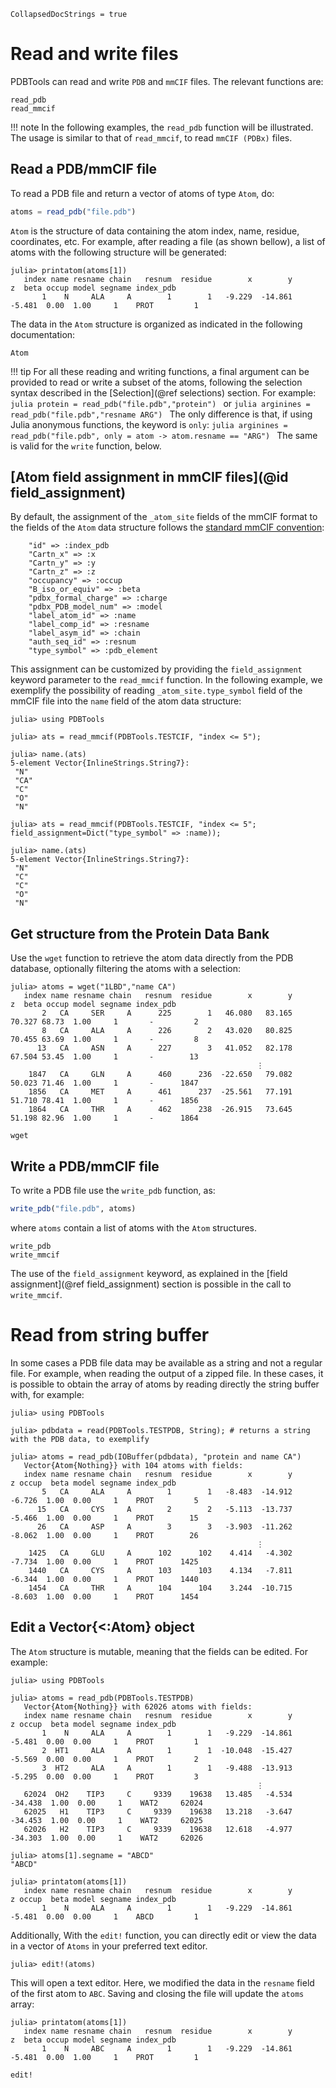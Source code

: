 ```@meta
CollapsedDocStrings = true
```

# Read and write files

PDBTools can read and write `PDB` and `mmCIF` files. The relevant functions are:

```@docs
read_pdb
read_mmcif
```

!!! note 
    In the following examples, the `read_pdb` function will be illustrated. The usage is
    similar to that of `read_mmcif`, to read `mmCIF (PDBx)` files. 

## Read a PDB/mmCIF file

To read a PDB file and return a vector of atoms of
type `Atom`, do:
```julia
atoms = read_pdb("file.pdb")
```

`Atom` is the structure of data containing the atom index, name,
residue, coordinates, etc. For example, after reading a file (as shown
bellow), a list of atoms with the following structure will be generated:

```julia-repl
julia> printatom(atoms[1])
   index name resname chain   resnum  residue        x        y        z  beta occup model segname index_pdb
       1    N     ALA     A        1        1   -9.229  -14.861   -5.481  0.00  1.00     1    PROT         1
```

The data in the `Atom` structure is organized as indicated in the following documentation:

```@docs
Atom
```

!!! tip
    For all these reading and writing functions, a final argument can be provided
    to read or write a subset of the atoms, following the selection syntax described 
    in the [Selection](@ref selections) section. For example:
    ```julia
    protein = read_pdb("file.pdb","protein")
    ```
    or
    ```julia
    arginines = read_pdb("file.pdb","resname ARG")
    ```
    The only difference is that, if using Julia anonymous functions, the
    keyword is `only`:
    ```julia
    arginines = read_pdb("file.pdb", only = atom -> atom.resname == "ARG")
    ```
    The same is valid for the `write` function, below. 

## [Atom field assignment in mmCIF files](@id field_assignment)

By default, the assignment of the `_atom_site` fields of the mmCIF format to the fields of the `Atom` data structure 
follows the [standard mmCIF convention](https://mmcif.wwpdb.org/docs/tutorials/content/atomic-description.html):

        "id" => :index_pdb
        "Cartn_x" => :x
        "Cartn_y" => :y
        "Cartn_z" => :z
        "occupancy" => :occup
        "B_iso_or_equiv" => :beta
        "pdbx_formal_charge" => :charge
        "pdbx_PDB_model_num" => :model
        "label_atom_id" => :name
        "label_comp_id" => :resname
        "label_asym_id" => :chain
        "auth_seq_id" => :resnum
        "type_symbol" => :pdb_element

This assignment can be customized by providing the `field_assignment` keyword parameter to the `read_mmcif` function. 
In the following example, we exemplify the possibility of reading `_atom_site.type_symbol` field of the mmCIF file into the `name` field of the
atom data structure:

```jldoctest
julia> using PDBTools

julia> ats = read_mmcif(PDBTools.TESTCIF, "index <= 5");

julia> name.(ats)
5-element Vector{InlineStrings.String7}:
 "N"
 "CA"
 "C"
 "O"
 "N"

julia> ats = read_mmcif(PDBTools.TESTCIF, "index <= 5"; field_assignment=Dict("type_symbol" => :name));

julia> name.(ats)
5-element Vector{InlineStrings.String7}:
 "N"
 "C"
 "C"
 "O"
 "N"

```

## Get structure from the Protein Data Bank

Use the `wget` function to retrieve the atom data directly from the PDB database,
optionally filtering the atoms with a selection:

```julia-repl
julia> atoms = wget("1LBD","name CA")
   index name resname chain   resnum  residue        x        y        z  beta occup model segname index_pdb
       2   CA     SER     A      225        1   46.080   83.165   70.327 68.73  1.00     1       -         2
       8   CA     ALA     A      226        2   43.020   80.825   70.455 63.69  1.00     1       -         8
      13   CA     ASN     A      227        3   41.052   82.178   67.504 53.45  1.00     1       -        13
                                                       ⋮
    1847   CA     GLN     A      460      236  -22.650   79.082   50.023 71.46  1.00     1       -      1847
    1856   CA     MET     A      461      237  -25.561   77.191   51.710 78.41  1.00     1       -      1856
    1864   CA     THR     A      462      238  -26.915   73.645   51.198 82.96  1.00     1       -      1864
```

```@docs
wget
```

## Write a PDB/mmCIF file

To write a PDB file use the `write_pdb` function, as:

```julia
write_pdb("file.pdb", atoms)
```
where `atoms` contain a list of atoms with the `Atom` structures.

```@docs
write_pdb
write_mmcif
```

The use of the `field_assignment` keyword, as explained in the [field assignment](@ref field_assignment) section
is possible in the call to `write_mmcif`. 

# Read from string buffer

In some cases a PDB file data may be available as a string and not a regular file. For example,
when reading the output of a zipped file. In these cases, it is possible to obtain the array
of atoms by reading directly the string buffer with, for example:

```jldoctest
julia> using PDBTools

julia> pdbdata = read(PDBTools.TESTPDB, String); # returns a string with the PDB data, to exemplify

julia> atoms = read_pdb(IOBuffer(pdbdata), "protein and name CA")
   Vector{Atom{Nothing}} with 104 atoms with fields:
   index name resname chain   resnum  residue        x        y        z occup  beta model segname index_pdb
       5   CA     ALA     A        1        1   -8.483  -14.912   -6.726  1.00  0.00     1    PROT         5
      15   CA     CYS     A        2        2   -5.113  -13.737   -5.466  1.00  0.00     1    PROT        15
      26   CA     ASP     A        3        3   -3.903  -11.262   -8.062  1.00  0.00     1    PROT        26
                                                       ⋮
    1425   CA     GLU     A      102      102    4.414   -4.302   -7.734  1.00  0.00     1    PROT      1425
    1440   CA     CYS     A      103      103    4.134   -7.811   -6.344  1.00  0.00     1    PROT      1440
    1454   CA     THR     A      104      104    3.244  -10.715   -8.603  1.00  0.00     1    PROT      1454
```

## Edit a Vector{<:Atom} object

The `Atom` structure is mutable, meaning that the fields can be edited. For example:

```jldoctest
julia> using PDBTools

julia> atoms = read_pdb(PDBTools.TESTPDB)
   Vector{Atom{Nothing}} with 62026 atoms with fields:
   index name resname chain   resnum  residue        x        y        z occup  beta model segname index_pdb
       1    N     ALA     A        1        1   -9.229  -14.861   -5.481  0.00  0.00     1    PROT         1
       2  HT1     ALA     A        1        1  -10.048  -15.427   -5.569  0.00  0.00     1    PROT         2
       3  HT2     ALA     A        1        1   -9.488  -13.913   -5.295  0.00  0.00     1    PROT         3
                                                       ⋮
   62024  OH2    TIP3     C     9339    19638   13.485   -4.534  -34.438  1.00  0.00     1    WAT2     62024
   62025   H1    TIP3     C     9339    19638   13.218   -3.647  -34.453  1.00  0.00     1    WAT2     62025
   62026   H2    TIP3     C     9339    19638   12.618   -4.977  -34.303  1.00  0.00     1    WAT2     62026

julia> atoms[1].segname = "ABCD"
"ABCD"

julia> printatom(atoms[1])
   index name resname chain   resnum  residue        x        y        z occup  beta model segname index_pdb
       1    N     ALA     A        1        1   -9.229  -14.861   -5.481  0.00  0.00     1    ABCD         1
```

Additionally, With the `edit!` function, you can directly edit or view the data in a
vector of `Atoms` in your preferred text editor. 

```julia-repl
julia> edit!(atoms)
```

This will open a text editor. Here, we modified the data in the `resname` field of the first atom
to `ABC`. Saving and closing the file will update the `atoms` array:

```julia-repl
julia> printatom(atoms[1])
   index name resname chain   resnum  residue        x        y        z  beta occup model segname index_pdb
       1    N     ABC     A        1        1   -9.229  -14.861   -5.481  0.00  1.00     1    PROT         1
```

```@docs
edit!
```



